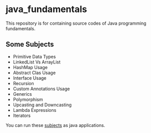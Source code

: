 # java_fundamentals
This repository is for containing source codes of Java programming fundamentals.

## Some Subjects
* Primitive Data Types
* LinkedList Vs ArrayList
* HashMap Usage
* Abstract Clas Usage
* Interface Usage
* Recursion
* Custom Annotations Usage
* Generics
* Polymorphism
* Upcasting and Downcasting
* Lambda Expressions
* Iterators

You can run these [subjects](https://github.com/AyberkYavuz/java_fundamentals/tree/main/main_module/src/applications) as java applications.

